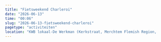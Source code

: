 ```yaml
---
title: "Fietsweekend Charleroi"
date: "2026-06-13"
time: "00:06"
slug: "2026-06-13-fietsweekend-charleroi"
pagetype: "activiteiten"
location: "KWB lokaal-De Werkman (Kerkstraat, Merchtem Flemish Region, Belgium)"
---
```




